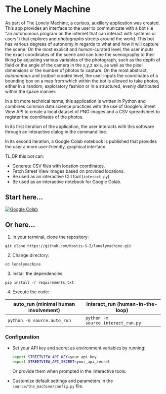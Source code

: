 # The Lonely Machine

As part of The Lonely Machine, a _curious_, auxiliary application was created. This app provides an interface to the user to communicate with a bot (i.e "an autonomous program on the internet that can interact with systems or users") that explores and _photographs_ streets around the world. This bot has various degrees of autonomy in regards to what and how it will capture the scene. On the most explicit and _human_-curated level, the user inputs the exact coordinates of the scene and can tune the scenography to their liking by adjusting various variables of the photograph, such as the depth of field or the angle of the camera in the x,y,z axis, as well as the pixel dimensions or the number of photos to capture. On the most abstract, _autonomous_ and (_ro_)_bot_-curated level, the user inputs the coordinates of a bounding box on a map from which within the bot is allowed to take photos, either in a random, exploratory fashion or in a structured, evenly distributed within the space manner.

In a bit more technical terms, this application is written in Python and combines common data science practices with the use of Google's Street View API to create a local dataset of PNG images and a CSV spreadsheet to register the coordinates of the photos. 

In its first iteration of the application, the user interacts with this software through an interactive dialog in the command line.

In its second iteration, a Google Colab notebook is published that provides the user a more user-friendly, graphical interface.

TL;DR this bot can:
- Generate CSV files with location coordinates.
- Fetch Street View images based on provided locations.
- Be used as an interactive CLI tool (`interact.py`).
- Be used as an interactive notebook for Google Colab.


## Start here...

[![Google Colab](https://colab.research.google.com/assets/colab-badge.svg)](https://colab.research.google.com/github.com/Kostis-S-Z/lonelymachine/blob/main/notebook.ipynb) 

## Or here...

1. In your terminal, clone the repository:
```
git clone https://github.com/Kostis-S-Z/lonelymachine.git
```

2. Change directory:
```
cd lonelymachine
```

3. Install the dependencies:
```
pip install -r requirements.txt
```

4. Execute the code:

<div style="text-align: center;">

| auto\_run (minimal human involvement) | interact\_run (human-in-the-loop)  |
|---------------------------------------|------------------------------------|
| `python -m source.auto_run`           | `python -m source.interact_run.py` |

</div>

### Configuration

- Set your API key and secret as environment variables by running:
  ```sh
  export STREETVIEW_API_KEY=your_api_key
  export STREETVIEW_API_SECRET=your_api_secret
  ```
  Or provide them when prompted in the interactive tools.

- Customize default settings and parameters in the `source/the_machine/config.py` file.